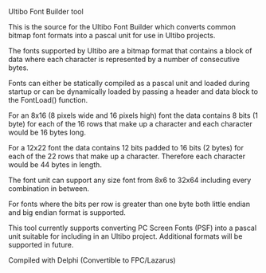 Ultibo Font Builder tool

This is the source for the Ultibo Font Builder which converts common bitmap font formats into a pascal unit for use in Ultibo projects.

The fonts supported by Ultibo are a bitmap format that contains a block of data where each character is represented by a number of consecutive bytes.

Fonts can either be statically compiled as a pascal unit and loaded during startup or can be dynamically loaded by passing a header and data block to the FontLoad() function.

For an 8x16 (8 pixels wide and 16 pixels high) font the data contains 8 bits (1 byte) for each of the 16 rows that make up a character and each character would be 16 bytes long.

For a 12x22 font the data contains 12 bits padded to 16 bits (2 bytes) for each of the 22 rows that make up a character. Therefore each character would be 44 bytes in length.

The font unit can support any size font from 8x6 to 32x64 including every combination in between.

For fonts where the bits per row is greater than one byte both little endian and big endian format is supported.

This tool currently supports converting PC Screen Fonts (PSF) into a pascal unit suitable for including in an Ultibo project. Additional formats will be supported in future.


Compiled with Delphi (Convertible to FPC/Lazarus)
